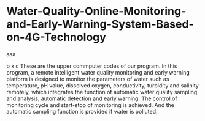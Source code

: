 # Water-Quality-Online-Monitoring-and-Early-Warning-System-Based-on-4G-Technology
aaa

b
x
c
These are the upper commputer codes of our program. In this program, a remote intelligent water quality monitoring and early warning platform is designed to monitor the parameters of water such as temperature, pH value, dissolved oxygen, conductivity, turbidity and salinity remotely, which integrates the function of automatic water quality sampling and analysis, automatic detection and early warning. The control of monitoring cycle and start-stop of monitoring is achieved. And the automatic sampling function is provided if water is polluted.

